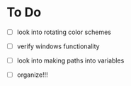 # To Do
- [ ] look into rotating color schemes
- [ ] verify windows functionality
- [ ] look into making paths into variables
- [ ] organize!!!

